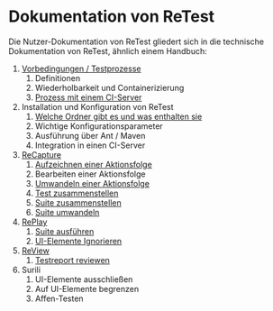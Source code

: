 Dokumentation von ReTest
========================

Die Nutzer-Dokumentation von ReTest gliedert sich in die technische Dokumentation von ReTest, ähnlich einem Handbuch:

1. [Vorbedingungen / Testprozesse](testprozess/)
     1. Definitionen
     1. Wiederholbarkeit und Containerizierung
     1. [Prozess mit einem CI-Server](testprozess/prozess-mit-ci-server.md)
1. Installation und Konfiguration von ReTest
     1. [Welche Ordner gibt es und was enthalten sie](konfiguration/verzeichnisse.md)
     1. Wichtige Konfigurationsparameter
     1. Ausführung über Ant / Maven
     1. Integration in einen CI-Server
1. [ReCapture](recapture/)
     1. [Aufzeichnen einer Aktionsfolge](recapture/aktionsfolge-aufzeichnen.md)
     1. Bearbeiten einer Aktionsfolge
     1. [Umwandeln einer Aktionsfolge](recapture/aktionsfolge-umwandeln.md)
     1. [Test zusammenstellen](recapture/test-zusammenstellen.md)
     1. [Suite zusammenstellen](recapture/suite-zusammenstellen.md)
     1. [Suite umwandeln](recapture/suite-umwandeln.md)
1. [RePlay](replay/)
     1. [Suite ausführen](replay/suite-ausfuehren.md)
     1. [UI-Elemente Ignorieren](replay/ui-elemente-ignorieren.md)
1. [ReView](review/)
     1. [Testreport reviewen](review/index.md)
1. Surili
     1. UI-Elemente ausschließen
     1. Auf UI-Elemente begrenzen
     1. Affen-Testen
